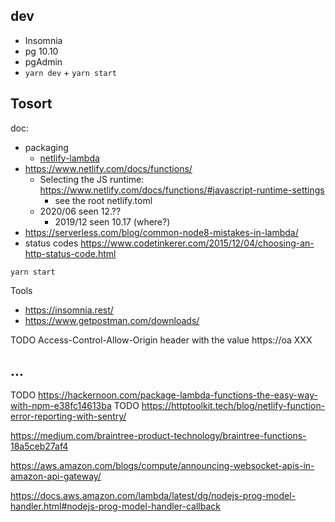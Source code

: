 

## dev

* Insomnia
* pg 10.10
* pgAdmin
* `yarn dev` + `yarn start`


## Tosort
doc:
* packaging
  * [netlify-lambda](https://github.com/netlify/netlify-lambda)
* https://www.netlify.com/docs/functions/
  * Selecting the JS runtime: https://www.netlify.com/docs/functions/#javascript-runtime-settings
    * see the root netlify.toml
  * 2020/06 seen 12.??
    * 2019/12 seen 10.17 (where?)
* https://serverless.com/blog/common-node8-mistakes-in-lambda/
* status codes https://www.codetinkerer.com/2015/12/04/choosing-an-http-status-code.html

`yarn start`

Tools
* https://insomnia.rest/
* https://www.getpostman.com/downloads/

TODO  Access-Control-Allow-Origin header with the value https://oa XXX



## ...
TODO https://hackernoon.com/package-lambda-functions-the-easy-way-with-npm-e38fc14613ba
TODO https://httptoolkit.tech/blog/netlify-function-error-reporting-with-sentry/

https://medium.com/braintree-product-technology/braintree-functions-18a5ceb27af4

https://aws.amazon.com/blogs/compute/announcing-websocket-apis-in-amazon-api-gateway/


https://docs.aws.amazon.com/lambda/latest/dg/nodejs-prog-model-handler.html#nodejs-prog-model-handler-callback
